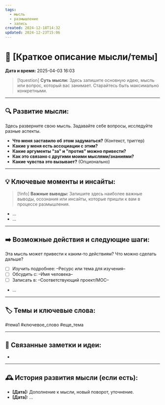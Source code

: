 ```yaml
---
tags:
  - мысль
  - размышление
  - запись
created: 2024-12-18T14:32
updated: 2024-12-23T15:06
---
```


# 💭  [Краткое описание мысли/темы]

**Дата и время:** 2025-04-03 16:03

> [!question] **Суть мысли:**
> Здесь запишите основную идею, мысль или вопрос, который вас занимает. Старайтесь быть максимально конкретными.

---

## 🔍 Развитие мысли:

Здесь разверните свою мысль. Задавайте себе вопросы, исследуйте разные аспекты.

* **Что меня заставило об этом задуматься?** (Контекст, триггер)
* **Какие у меня есть ассоциации с этим?**
* **Какие аргументы "за" и "против" можно привести?**
* **Как это связано с другими моими мыслями/знаниями?** 
* **Какие чувства это вызывает?** (Опционально)

---

## 💡 Ключевые моменты и инсайты:

> [!info] **Важные выводы:**
> Запишите здесь наиболее важные выводы, осознания или инсайты, которые пришли к вам в процессе размышления.

- ...
- ...

---

## ➡️ Возможные действия и следующие шаги:

Эта мысль может привести к каким-то действиям? Что можно сделать дальше?

- [ ] Изучить подробнее: –Ресурс или тема для изучения–
- [ ] Обсудить с: –Имя человека–
- [ ] Записать в: –Соответствующий проект/MOC–
- ...

---

## 🏷️ Темы и ключевые слова:

#тема1 #ключевое_слово #еще_тема

---

## 🔄 Связанные заметки и идеи:

- 

---

## 🕰️ История развития мысли (если есть):

* **[Дата]:**  Дополнение к мысли, новый поворот, уточнение.
* **[Дата]:**  ...